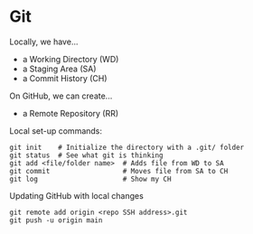 # Git

Locally, we have...
 - a Working Directory (WD)
 - a Staging Area (SA)
 - a Commit History (CH)

On GitHub, we can create...
 - a Remote Repository (RR)

Local set-up commands:
```
git init    # Initialize the directory with a .git/ folder
git status  # See what git is thinking
git add <file/folder name>  # Adds file from WD to SA
git commit                  # Moves file from SA to CH
git log                     # Show my CH
```

Updating GitHub with local changes
```
git remote add origin <repo SSH address>.git
git push -u origin main
```
